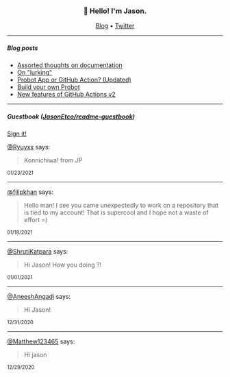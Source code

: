 <h3 align="center">👋 Hello! I'm Jason.</h3>

<p align="center">
  <a href="https://jasonet.co">Blog</a> •
  <a href="https://twitter.com/JasonEtco">Twitter</a>
</p>

---

##### Blog posts

<!--START_SECTION:posts-->
* [Assorted thoughts on documentation](https:&#x2F;&#x2F;jasonet.co&#x2F;posts&#x2F;thoughts-on-docs&#x2F;)
* [On &quot;lurking&quot;](https:&#x2F;&#x2F;jasonet.co&#x2F;posts&#x2F;on-lurking&#x2F;)
* [Probot App or GitHub Action? (Updated)](https:&#x2F;&#x2F;jasonet.co&#x2F;posts&#x2F;probot-app-or-github-action-v2&#x2F;)
* [Build your own Probot](https:&#x2F;&#x2F;jasonet.co&#x2F;posts&#x2F;build-your-own-probot&#x2F;)
* [New features of GitHub Actions v2](https:&#x2F;&#x2F;jasonet.co&#x2F;posts&#x2F;new-features-of-github-actions&#x2F;)
<!--END_SECTION:posts-->

---

##### Guestbook ([JasonEtco/readme-guestbook](https://github.com/JasonEtco/readme-guestbook))

<a href="https://readme-guestbook.now.sh">Sign it!</a>

<!--START_SECTION:guestbook-->
[@Ryuyxx](https://github.com/Ryuyxx) says:

> Konnichiwa! from JP

<sup>01/23/2021</sup>


---

[@filipkhan](https://github.com/filipkhan) says:

> Hello man! I see you came unexpectedly to work on a repository that is tied to my account! That is supercool and I hope not a waste of effort =)

<sup>01/18/2021</sup>


---

[@ShrutiKatpara](https://github.com/ShrutiKatpara) says:

> Hi Jason! How you doing ?!

<sup>01/01/2021</sup>


---

[@AneeshAngadi](https://github.com/AneeshAngadi) says:

> Hi Jason!

<sup>12/31/2020</sup>


---

[@Matthew123465](https://github.com/Matthew123465) says:

> Hi jason

<sup>12/29/2020</sup>

<!--END_SECTION:guestbook-->
<!--GUESTBOOK_LIST [{"name":"Ryuyxx","message":"Konnichiwa! from JP","date":"01/23/2021"},{"name":"filipkhan","message":"Hello man! I see you came unexpectedly to work on a repository that is tied to my account! That is supercool and I hope not a waste of effort =)","date":"01/18/2021"},{"name":"ShrutiKatpara","message":"Hi Jason! How you doing ?!","date":"01/01/2021"},{"name":"AneeshAngadi","message":"Hi Jason!","date":"12/31/2020"},{"name":"Matthew123465","message":"Hi jason","date":"12/29/2020"}]-->
